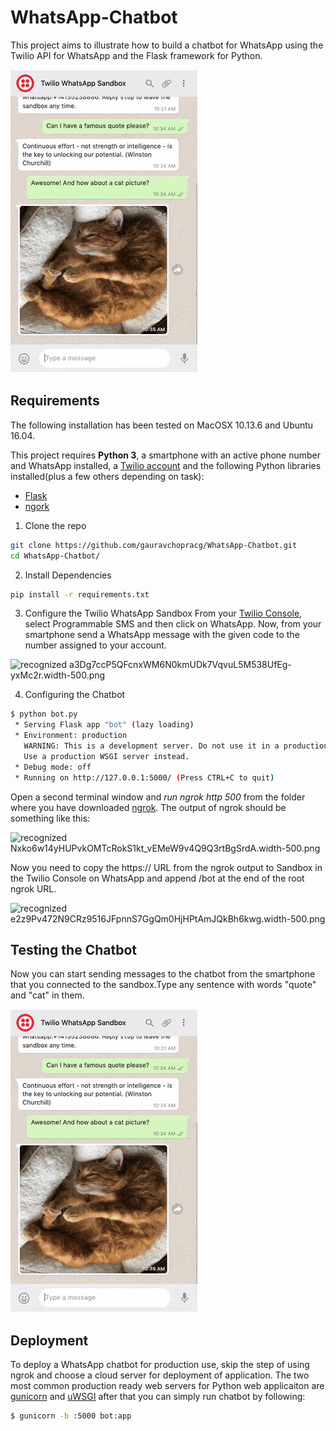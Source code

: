 # WhatsApp-Chatbot
This project aims to illustrate how to build a chatbot for WhatsApp using the Twilio API for WhatsApp and the Flask framework for Python.

![recognized_example.png](https://github.com/gauravchopracg/WhatsApp-Chatbot/blob/master/Output/example.png)

## Requirements

The following installation has been tested on MacOSX 10.13.6 and Ubuntu 16.04.

This project requires **Python 3**, a smartphone with an active phone number and WhatsApp installed, a [Twilio account](http://www.twilio.com/referral/7fB3Je) and the following Python libraries installed(plus a few others depending on task):

- [Flask](https://palletsprojects.com/p/flask/)
- [ngork](https://ngrok.com/)

1. Clone the repo

```bash
git clone https://github.com/gauravchopracg/WhatsApp-Chatbot.git
cd WhatsApp-Chatbot/
```

2. Install Dependencies
```bash
pip install -r requirements.txt
```

3. Configure the Twilio WhatsApp Sandbox
From your [Twilio Console](https://www.twilio.com/console), select Programmable SMS and then click on WhatsApp. Now, from your smartphone send a WhatsApp message with the given code to the number assigned to your account.

![recognized a3Dg7ccP5QFcnxWM6N0kmUDk7VqvuL5M538UfEg-yxMc2r.width-500.png](https://twilio-cms-prod.s3.amazonaws.com/images/a3Dg7ccP5QFcnxWM6N0kmUDk7VqvuL5M538UfEg-yxMc2r.width-500.png)

4. Configuring the Chatbot
```bash
$ python bot.py
 * Serving Flask app "bot" (lazy loading)
 * Environment: production
   WARNING: This is a development server. Do not use it in a production deployment.
   Use a production WSGI server instead.
 * Debug mode: off
 * Running on http://127.0.0.1:5000/ (Press CTRL+C to quit)
```

Open a second terminal window and *run ngrok http 500* from the folder where you have downloaded [ngrok](https://ngrok.com/). The output of ngrok should be something like this:

![recognized Nxko6w14yHUPvkOMTcRokS1kt_vEMeW9v4Q9Q3rtBgSrdA.width-500.png](https://twilio-cms-prod.s3.amazonaws.com/images/Nxko6w14yHUPvkOMTcRokS1kt_vEMeW9v4Q9Q3rtBgSrdA.width-500.png)

Now you need to copy the https:// URL from the ngrok output to Sandbox in the Twilio Console on WhatsApp and append /bot at the end of the root ngrok URL.

![recognized e2z9Pv472N9CRz9516JFpnnS7GgQm0HjHPtAmJQkBh6kwg.width-500.png](https://twilio-cms-prod.s3.amazonaws.com/images/e2z9Pv472N9CRz9516JFpnnS7GgQm0HjHPtAmJQkBh6kwg.width-500.png)

## Testing the Chatbot
Now you can start sending messages to the chatbot from the smartphone that you connected to the sandbox.Type any sentence with words "quote" and "cat" in them.

![recognized_example.png](https://github.com/gauravchopracg/WhatsApp-Chatbot/blob/master/Output/example.png)

## Deployment
To deploy a WhatsApp chatbot for production use, skip the step of using ngrok and choose a cloud server for deployment of application. The two most common production ready web servers for Python web applicaiton are [gunicorn](https://gunicorn.org/) and [uWSGI](https://uwsgi-docs.readthedocs.io/en/latest/) after that you can simply run chatbot by following:
```bash
$ gunicorn -b :5000 bot:app
```
